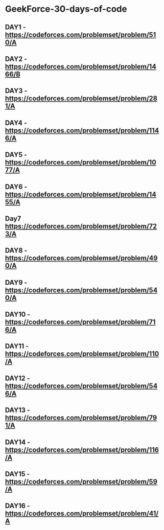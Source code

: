 # GeekForce-30-days-of-code
## DAY1 - https://codeforces.com/problemset/problem/510/A
## DAY2 - https://codeforces.com/problemset/problem/1466/B
## DAY3 - https://codeforces.com/problemset/problem/281/A
## DAY4 - https://codeforces.com/problemset/problem/1146/A
## DAY5 - https://codeforces.com/problemset/problem/1077/A
## DAY6 - https://codeforces.com/problemset/problem/1455/A
## Day7  https://codeforces.com/problemset/problem/723/A
## DAY8 - https://codeforces.com/problemset/problem/490/A
## DAY9 - https://codeforces.com/problemset/problem/540/A
## DAY10 - https://codeforces.com/problemset/problem/716/A
## DAY11 - https://codeforces.com/problemset/problem/110/A
## DAY12 - https://codeforces.com/problemset/problem/546/A
## DAY13 - https://codeforces.com/problemset/problem/791/A
## DAY14 - https://codeforces.com/problemset/problem/116/A
## DAY15 - https://codeforces.com/problemset/problem/59/A
## DAY16 - https://codeforces.com/problemset/problem/41/A
